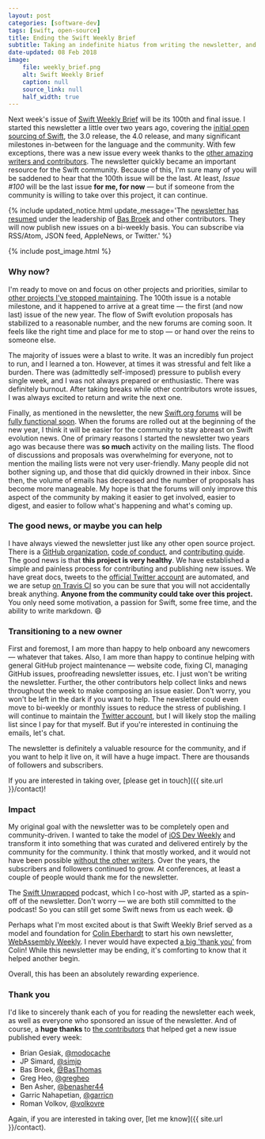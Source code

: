 ```yaml
---
layout: post
categories: [software-dev]
tags: [swift, open-source]
title: Ending the Swift Weekly Brief
subtitle: Taking an indefinite hiatus from writing the newsletter, and looking for a new owner
date-updated: 08 Feb 2018
image:
    file: weekly_brief.png
    alt: Swift Weekly Brief
    caption: null
    source_link: null
    half_width: true
---
```


Next week's issue of [Swift Weekly Brief](https://swiftweekly.github.io) will be its 100th and final issue. I started this newsletter a little over two years ago, covering the [initial open sourcing of Swift](https://swiftweekly.github.io/issue-0/), the 3.0 release, the 4.0 release, and many significant milestones in-between for the language and the community. With few exceptions, there was a new issue every week thanks to the [other amazing writers and contributors](https://swiftweekly.github.io/authors/). The newsletter quickly became an important resource for the Swift community. Because of this, I'm sure many of you will be saddened to hear that the 100th issue will be the last. At least, *Issue #100* will be the last issue **for me, for now** &mdash; but if someone from the community is willing to take over this project, it can continue.

<!--excerpt-->

{% include updated_notice.html
    update_message='The <a href="https://swiftweekly.github.io/issue-101/" class="alert-link">newsletter has resumed</a> under the leadership of <a href="https://twitter.com/BasThomas" class="alert-link">Bas Broek</a> and other contributors. They will now publish new issues on a bi-weekly basis. You can subscribe via RSS/Atom, JSON feed, AppleNews, or Twitter.'
%}

{% include post_image.html %}

### Why now?

I'm ready to move on and focus on other projects and priorities, similar to [other projects I've stopped maintaining](/blog/officially-deprecating-jsqmessagesviewcontroller/). The 100th issue is a notable milestone, and it happened to arrive at a great time &mdash; the first (and now last) issue of the new year. The flow of Swift evolution proposals has stabilized to a reasonable number, and the new forums are coming soon. It feels like the right time and place for me to stop &mdash; or hand over the reins to someone else.

The majority of issues were a blast to write. It was an incredibly fun project to run, and I learned a ton. However, at times it was stressful and felt like a burden. There was (admittedly self-imposed) pressure to publish every single week, and I was not always prepared or enthusiastic. There was definitely burnout. After taking breaks while other contributors wrote issues, I was always excited to return and write the next one.

Finally, as mentioned in the newsletter, the new [Swift.org forums](https://forums.swift.org) will be [fully functional soon](https://forums.swift.org/t/proposal-and-timeline-for-discourse-transition/7230). When the forums are rolled out at the beginning of the new year, I think it will be easier for the community to stay abreast on Swift evolution news. One of primary reasons I started the newsletter two years ago was because there was **so much** activity on the mailing lists. The flood of discussions and proposals was overwhelming for everyone, not to mention the mailing lists were not very user-friendly. Many people did not bother signing up, and those that did quickly drowned in their inbox. Since then, the volume of emails has decreased and the number of proposals has become more manageable. My hope is that the forums will only improve this aspect of the community by making it easier to get involved, easier to digest, and easier to follow what's happening and what's coming up.

### The good news, or maybe you can help

I have always viewed the newsletter just like any other open source project. There is a [GitHub organization](https://github.com/SwiftWeekly), [code of conduct](https://github.com/SwiftWeekly/swiftweekly.github.io/blob/master/CODE_OF_CONDUCT.md), and [contributing guide](https://github.com/SwiftWeekly/swiftweekly.github.io/blob/master/CONTRIBUTING.md). The good news is that **this project is very healthy**. We have established a simple and painless process for contributing and publishing new issues. We have great docs, tweets to the [official Twitter account](https://twitter.com/swiftlybrief) are automated, and we are setup [on Travis CI](https://travis-ci.org/SwiftWeekly/swiftweekly.github.io) so you can be sure that you will not accidentally break anything. **Anyone from the community could take over this project.** You only need some motivation, a passion for Swift, some free time, and the ability to write markdown. 😄

### Transitioning to a new owner

First and foremost, I am more than happy to help onboard any newcomers &mdash; whatever that takes. Also, I am more than happy to continue helping with general GitHub project maintenance &mdash; website code, fixing CI, managing GitHub issues, proofreading newsletter issues, etc. I just won't be writing the newsletter. Further, the other contributors help collect links and news throughout the week to make composing an issue easier. Don't worry, you won't be left in the dark if you want to help. The newsletter could even move to bi-weekly or monthly issues to reduce the stress of publishing. I will continue to maintain the [Twitter account](https://twitter.com/swiftlybrief), but I will likely stop the mailing list since I pay for that myself. But if you're interested in continuing the emails, let's chat.

The newsletter is definitely a valuable resource for the community, and if you want to help it live on, it will have a huge impact. There are thousands of followers and subscribers.

If you are interested in taking over, [please get in touch]({{ site.url }}/contact)!

### Impact

My original goal with the newsletter was to be completely open and community-driven. I wanted to take the model of [iOS Dev Weekly](http://iosdevweekly.com) and transform it into something that was curated and delivered entirely by the community for the community. I think that mostly worked, and it would not have been possible [without the other writers](https://swiftweekly.github.io/authors/). Over the years, the subscribers and followers continued to grow. At conferences, at least a couple of people would thank me for the newsletter.

The [Swift Unwrapped](https://spec.fm/podcasts/swift-unwrapped) podcast, which I co-host with JP, started as a spin-off of the newsletter. Don't worry &mdash; we are both still committed to the podcast! So you can still get some Swift news from us each week. 😄

Perhaps what I'm most excited about is that Swift Weekly Brief served as a model and foundation for [Colin Eberhardt](https://twitter.com/ColinEberhardt) to start his own newsletter, [WebAssembly Weekly](http://wasmweekly.news). I never would have expected [a big 'thank you'](https://github.com/SwiftWeekly/swiftweekly.github.io/issues/339) from Colin! While this newsletter may be ending, it's comforting to know that it helped another begin.

Overall, this has been an absolutely rewarding experience.

### Thank you

I'd like to sincerely thank each of you for reading the newsletter each week, as well as everyone who sponsored an issue of the newsletter. And of course, a **huge thanks** to [the contributors](https://swiftweekly.github.io/authors/) that helped get a new issue published every week:

- Brian Gesiak, [@modocache](https://twitter.com/modocache)
- JP Simard, [@simjp](https://twitter.com/simjp)
- Bas Broek, [@BasThomas](https://twitter.com/BasThomas)
- Greg Heo, [@gregheo](https://twitter.com/gregheo)
- Ben Asher, [@benasher44](https://twitter.com/benasher44)
- Garric Nahapetian, [@garricn](https://twitter.com/garricn)
- Roman Volkov, [@volkovre](https://twitter.com/volkovre)

Again, if you are interested in taking over, [let me know]({{ site.url }}/contact).
